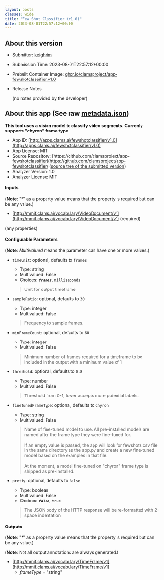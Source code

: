 ```yaml
---
layout: posts
classes: wide
title: "Few Shot Classifier (v1.0)"
date: 2023-08-01T22:57:12+00:00
---
```

## About this version

- Submitter: [keighrim](https://github.com/keighrim)
- Submission Time: 2023-08-01T22:57:12+00:00
- Prebuilt Container Image: [ghcr.io/clamsproject/app-fewshotclassifier:v1.0](https://github.com/clamsproject/app-fewshotclassifier/pkgs/container/app-fewshotclassifier/v1.0)
- Release Notes

    (no notes provided by the developer)

## About this app (See raw [metadata.json](metadata.json))

**This tool uses a vision model to classify video segments. Currenly supports "chyron" frame type.**

- App ID: [http://apps.clams.ai/fewshotclassifier/v1.0](http://apps.clams.ai/fewshotclassifier/v1.0)
- App License: MIT
- Source Repository: [https://github.com/clamsproject/app-fewshotclassifier](https://github.com/clamsproject/app-fewshotclassifier) ([source tree of the submitted version](https://github.com/clamsproject/app-fewshotclassifier/tree/v1.0))
- Analyzer Version: 1.0
- Analyzer License: MIT


#### Inputs
(**Note**: "*" as a property value means that the property is required but can be any value.)

- [http://mmif.clams.ai/vocabulary/VideoDocument/v1](http://mmif.clams.ai/vocabulary/VideoDocument/v1) (required)

 (any properties)



#### Configurable Parameters
(**Note**: _Multivalued_ means the parameter can have one or more values.)

- `timeUnit`: optional, defaults to `frames`

    - Type: string
    - Multivalued: False
    - Choices: **_`frames`_**, `milliseconds`


    > Unit for output timeframe
- `sampleRatio`: optional, defaults to `30`

    - Type: integer
    - Multivalued: False


    > Frequency to sample frames.
- `minFrameCount`: optional, defaults to `60`

    - Type: integer
    - Multivalued: False


    > Minimum number of frames required for a timeframe to be included in the output with a minimum value of 1
- `threshold`: optional, defaults to `0.8`

    - Type: number
    - Multivalued: False


    > Threshold from 0-1, lower accepts more potential labels.
- `finetunedFrameType`: optional, defaults to `chyron`

    - Type: string
    - Multivalued: False


    > Name of fine-tuned model to use. All pre-installed models are named after the frame type they were fine-tuned for.<br/><br/>If an empty value is passed, the app will look for fewshots.csv file in the same directory as the app.py and create a new fine-tuned model based on the examples in that file.<br/><br/>At the moment, a model fine-tuned on "chyron" frame type is shipped as pre-installed.
- `pretty`: optional, defaults to `false`

    - Type: boolean
    - Multivalued: False
    - Choices: **_`false`_**, `true`


    > The JSON body of the HTTP response will be re-formatted with 2-space indentation


#### Outputs
(**Note**: "*" as a property value means that the property is required but can be any value.)

(**Note**: Not all output annotations are always generated.)

- [http://mmif.clams.ai/vocabulary/TimeFrame/v1](http://mmif.clams.ai/vocabulary/TimeFrame/v1)
    - _frameType_ = "string"

